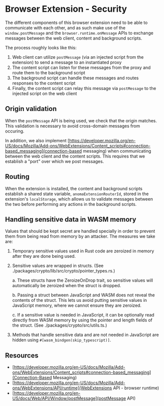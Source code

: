 # Browser Extension - Security

The different components of this browser extension need to be able to communicate with each other, and as such make use of the `window.postMessage` and
the `browser.runtime.onMessage` APIs to exchange messages between the web client, content and background scripts.

The process roughly looks like this:

1. Web client can utilize `postMessage` (via an injected script from the extension) to send a message to an instantiated proxy
2. The content script can listen for these messages from the proxy and route them to the background script
3. The background script can handle these messages and routes responses to the content script
4. Finally, the content script can relay this message via `postMessage` to the injected script on the web client

## Origin validation

When the `postMessage` API is being used, we check that the origin matches. This validation is necessary to avoid cross-domain messages from occuring.

In addition, we also implement [https://developer.mozilla.org/en-US/docs/Mozilla/Add-ons/WebExtensions/Content_scripts#connection-based_messaging](connection-based messaging)
when communicating between the web client and the content scripts. This requires that we establish a "port" over which we post messages.

## Routing

When the extension is installed, the content and background scripts establish a shared state variable, `anomaExtensionRouterId`, stored in the extension's `localStorage`, which allows
us to validate messages between the two before performing any actions in the background scripts.

## Handling sensitive data in WASM memory

Values that should be kept secret are handled specially in order to
prevent them from being read from memory by an attacker. The measures
we take are:

1. Temporary sensitive values used in Rust code are zeroized in memory
   after they are done being used.

2. Sensitive values are wrapped in structs. (See ./packages/crypto/lib/src/crypto/pointer_types.rs.)

   a. These structs have the ZeroizeOnDrop trait, so sensitive values
   will automatically be zeroized when the struct is dropped.

   b. Passing a struct between JavaScript and WASM does not reveal the
   contents of the struct. This lets us avoid putting sensitive values
   in JavaScript memory, where we cannot ensure they are zeroized.

   c. If a sensitive value is needed in JavaScript, it can be
   optionally read directly from WASM memory by using the pointer and
   length fields of the struct. (See ./packages/crypto/src/utils.ts.)

3. Methods that handle sensitive data and are not needed in JavaScript
   are hidden using `#[wasm_bindgen(skip_typescript)]`.

## Resources

- [https://developer.mozilla.org/en-US/docs/Mozilla/Add-ons/WebExtensions/Content_scripts#connection-based_messaging](Connection-Based Messaging)
- [https://developer.mozilla.org/en-US/docs/Mozilla/Add-ons/WebExtensions/API/runtime](WebExtensions API - browser runtime)
- [https://developer.mozilla.org/en-US/docs/Web/API/Window/postMessage](postMessage API)
